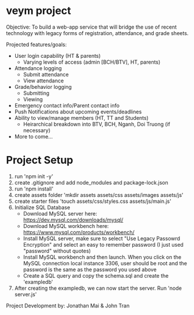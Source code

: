 # veym project

Objective: To build a web-app service that will bridge the use of recent technology with legacy forms of registration, attendance, and grade sheets.

Projected features/goals:
- User login capability (HT & parents)
  - Varying levels of access (admin [BCH/BTV], HT, parents)
- Attendance logging
  - Submit attendance
  - View attendance
- Grade/behavior logging
  - Submitting
  - Viewing
- Emergency contact info/Parent contact info
- Push Notifications about upcoming events/deadlines
- Ability to view/manage members (HT, TT and Students)
  - Heirarchical breakdown into BTV, BCH, Nganh, Doi Truong (if necessary)
- More to come...

# Project Setup
1) run 'npm init -y'
2) create .gitignore and add node_modules and package-lock.json
3) run 'npm install'
4) create assets folder 'mkdir assets assets/css assets/images assets/js'
5) create starter files 'touch assets/css/styles.css assets/js/main.js'
6) Initialize SQL Database
    - Download MySQL server here: https://dev.mysql.com/downloads/mysql/
    - Download MySQL workbench here: https://www.mysql.com/products/workbench/
    - Install MySQL server, make sure to select "Use Legacy Passowrd Encryption" and select an easy to remember password (I just used "password" without quotes)
    - Install MySQL workbench and then launch. When you click on the MySQL connection local instance 3306, user should be root and the password is the same as the password you used above
    - Create a SQL query and copy the schema.sql and create the 'exampledb'
7) After creating the exampledb, we can now start the server. Run 'node server.js'

Project Development by:
Jonathan Mai & John Tran

